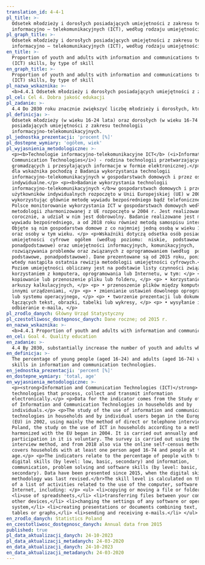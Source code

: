 ```yaml
---
translation_id: 4-4-1
pl_title: >-
  Odsetek młodzieży i dorosłych posiadających umiejętności z zakresu technologii
  informacyjno – telekomunikacyjnych (ICT), według rodzaju umiejętności
pl_graph_title: >-
  Odsetek młodzieży i dorosłych posiadających umiejętności z zakresu technologii
  informacyjno – telekomunikacyjnych (ICT), według rodzaju umiejętności
en_title: >-
  Proportion of youth and adults with information and communications technology
  (ICT) skills, by type of skill
en_graph_title: >-
  Proportion of youth and adults with information and communications technology
  (ICT) skills, by type of skill
pl_nazwa_wskaznika: >-
  <b>4.4.1 Odsetek młodzieży i dorosłych posiadających umiejętności z zakresu technologii informacyjno – telekomunikacyjnych (ICT), według rodzaju umiejętności</b>
pl_cel: Cel 4. Dobra jakość edukacji
pl_zadanie: >-
  4.4 Do 2030 roku znacznie zwiększyć liczbę młodzieży i dorosłych, którzy posiadają odpowiednie umiejętności, w tym techniczne i zawodowe, potrzebne przy uzyskaniu zatrudnienia, znalezieniu godziwej pracy i rozwoju przedsiębiorczości
pl_definicja: >-
  Odsetek młodzieży (w wieku 16-24 lata) oraz dorosłych (w wieku 16-74 lata),
  posiadających umiejętności z zakresu technologii
  informacyjno-telekomunikacyjnych.
pl_jednostka_prezentacji: 'procent [%]'
pl_dostepne_wymiary: 'ogółem, wiek'
pl_wyjasnienia_metodologiczne: >-
  <p><b>Technologie informacyjno-telekomunikacyjne ICT</b> (<i>Information and
  Communication Technologies</i>) - rodzina technologii przetwarzających,
  gromadzących i przesyłających informacje w formie elektronicznej.</p> <p>Dane
  dla wskaźnika pochodzą z Badania wykorzystania technologii
  informacyjno-telekomunikacyjnych w gospodarstwach domowych i przez osoby
  indywidualne.</p> <p><b>Badanie wykorzystania technologii
  informacyjno-telekomunikacyjnych </b>w gospodarstwach domowych i przez
  użytkowników indywidualnych rozpoczęto w Unii Europejskiej (UE) w 2002 r.,
  wykorzystując głównie metodę wywiadu bezpośredniego bądź telefonicznego.</br>W
  Polsce monitorowanie wykorzystania ICT w gospodarstwach domowych według
  metodologii zharmonizowanej z UE rozpoczęto w 2004 r. Jest realizowane
  corocznie, a udział w nim jest dobrowolny. Badanie realizowane jest metodą
  wywiadu bezpośredniego, a od 2018 roku również metodą samospisu internetowego.
  Objęte są nim gospodarstwa domowe z co najmniej jedną osobą w wieku 16-74 lata
  oraz osoby w tym wieku. </p> <p>Wskaźniki dotyczą odsetka osób posiadających
  umiejętności  cyfrowe  ogółem  (według  poziomu:  niskie,  podstawowe,
  ponadpodstawowe) oraz umiejętności informacyjnych, komunikacyjnych,
  rozwiązywania problemów oraz związanych z oprogramowaniem (według  poziomu:
  podstawowe, ponadpodstawowe). Dane prezentowane są od 2015 roku, ponieważ
  wtedy nastąpiła ostatnia rewizja metodologii umiejętności cyfrowych.</br>
  Poziom umiejętności obliczany jest na podstawie listy czynności związanych z
  korzystaniem z komputera, oprogramowania lub Internetu, w tym: </p> <p> •
  kopiowanie lub przenoszenie pliku lub folderu, </p> <p> • korzystanie z
  arkuszy kalkulacyjnych, </p> <p> • przenoszenie plików między komputerem a
  innymi urządzeniami, </p> <p> • zmienianie ustawień dowolnego oprogramowania
  lub systemu operacyjnego, </p> <p> • tworzenie prezentacji lub dokumentów
  łączących tekst, obrazki, tabelki lub wykresy, </p> <p> • wysyłanie i
  odbieranie e-maila, </p>
pl_zrodlo_danych: Główny Urząd Statystyczny
pl_czestotliwosc_dostępnosc_danych: Dane roczne; od 2015 r.
en_nazwa_wskaznika: >-
  <b>4.4.1 Proportion of youth and adults with information and communications technology (ICT) skills, by type of skill</b>
en_cel: Goal 4. Quality education
en_zadanie: >-
  4.4 By 2030, substantially increase the number of youth and adults who have relevant skills, including technical and vocational skills, for employment, decent jobs and entrepreneurship
en_definicja: >-
  The percentage of young people (aged 16-24) and adults (aged 16-74) who have
  skills in information and communication technologies.
en_jednostka_prezentacji: 'percent [%]'
en_dostepne_wymiary: 'total, age'
en_wyjasnienia_metodologiczne: >-
  <p><strong>Information and Communication Technologies (ICT)</strong> -
  technologies that process, collect and transmit information
  electronically.</p> <p>Data for the indicator comes from the Study of the use
  of Information and Communication Technologies in households and by
  individuals.</p> <p>The study of the use of information and communication
  technologies in households and by individual users began in the European Union
  (EU) in 2002, using mainly the method of direct or telephone interview.</br>In
  Poland, the study on the use of ICT in households according to a methodology
  harmonized with the EU began in 2004. It is carried out annually and
  participation in it is voluntary. The survey is carried out using the direct
  interview method, and from 2018 also via the online self-census method. It
  covers households with at least one person aged 16-74 and people at that
  age.</p> <p>The indicators relate to the percentage of people with total
  digital skills (by level: low, basic, secondary) and information,
  communication, problem solving and software skills (by level: basic,
  secondary). Data have been presented since 2015, when the digital skills
  methodology was last revised.</br>The skill level is calculated on the basis
  of a list of activities related to the use of the computer, software or the
  Internet, including: </p> <ul> <li>copying or moving a file or folder,</li>
  <li>use of spreadsheets,</li> <li>transferring files between your computer and
  other devices,</li> <li>changing the settings of any software or operating
  system,</li> <li>creating presentations or documents combining text, pictures,
  tables or graphs,</li> <li>sending and receiving e-mails.</li> </ul>
en_zrodlo_danych: Statistics Poland
en_czestotliwosc_dostępnosc_danych: Annual data from 2015
published: true
pl_data_aktualizacji_danych: 24-10-2023
pl_data_aktualizacji_metadanych: 24-03-2020
en_data_aktualizacji_danych: 24-10-2023
en_data_aktualizacji_metadanych: 24-03-2020
---
```

